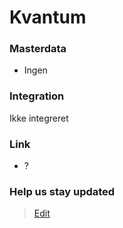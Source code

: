 # Kvantum

### Masterdata

- Ingen

### Integration

Ikke integreret

### Link

- ?

### Help us stay updated

> [Edit](https://github.com/FMDatahub/Portal/blob/main/docs/Fagsystemer/Kvantum/index.md)
